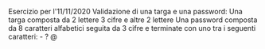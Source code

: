 Esercizio per l'11/11/2020
Validazione di una targa e una password:
Una targa composta da 2 lettere 3 cifre e altre 2 lettere
Una password composta da 8 caratteri alfabetici seguita da 3 cifre e terminate con uno tra i seguenti caratteri: - ? @
